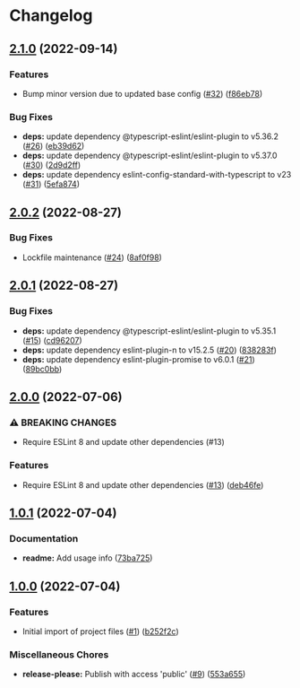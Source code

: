 # Changelog

## [2.1.0](https://github.com/meyfa/eslint-config/compare/v2.0.2...v2.1.0) (2022-09-14)


### Features

* Bump minor version due to updated base config ([#32](https://github.com/meyfa/eslint-config/issues/32)) ([f86eb78](https://github.com/meyfa/eslint-config/commit/f86eb78bcce94a8c59489d5d858e75451e1f581b))


### Bug Fixes

* **deps:** update dependency @typescript-eslint/eslint-plugin to v5.36.2 ([#26](https://github.com/meyfa/eslint-config/issues/26)) ([eb39d62](https://github.com/meyfa/eslint-config/commit/eb39d62b2db290b6ce21a7dda4f3575ad5ec5ee7))
* **deps:** update dependency @typescript-eslint/eslint-plugin to v5.37.0 ([#30](https://github.com/meyfa/eslint-config/issues/30)) ([2d9d2ff](https://github.com/meyfa/eslint-config/commit/2d9d2ff87c734f0201c108d60c10e318f4478b67))
* **deps:** update dependency eslint-config-standard-with-typescript to v23 ([#31](https://github.com/meyfa/eslint-config/issues/31)) ([5efa874](https://github.com/meyfa/eslint-config/commit/5efa8748f68aaa6c8cc7dbae7237f823899e3316))

## [2.0.2](https://github.com/meyfa/eslint-config/compare/v2.0.1...v2.0.2) (2022-08-27)


### Bug Fixes

* Lockfile maintenance ([#24](https://github.com/meyfa/eslint-config/issues/24)) ([8af0f98](https://github.com/meyfa/eslint-config/commit/8af0f980ec30c9eb044d6783e04e8fd3422812e7))

## [2.0.1](https://github.com/meyfa/eslint-config/compare/v2.0.0...v2.0.1) (2022-08-27)


### Bug Fixes

* **deps:** update dependency @typescript-eslint/eslint-plugin to v5.35.1 ([#15](https://github.com/meyfa/eslint-config/issues/15)) ([cd96207](https://github.com/meyfa/eslint-config/commit/cd9620788abd5d1aca14ef76ab0afa238eff6089))
* **deps:** update dependency eslint-plugin-n to v15.2.5 ([#20](https://github.com/meyfa/eslint-config/issues/20)) ([838283f](https://github.com/meyfa/eslint-config/commit/838283f3350311cf4fdcd250eaa4cea22c642cae))
* **deps:** update dependency eslint-plugin-promise to v6.0.1 ([#21](https://github.com/meyfa/eslint-config/issues/21)) ([89bc0bb](https://github.com/meyfa/eslint-config/commit/89bc0bba0585c2be231b0c9af3a725df30881c97))

## [2.0.0](https://github.com/meyfa/eslint-config/compare/v1.0.1...v2.0.0) (2022-07-06)


### ⚠ BREAKING CHANGES

* Require ESLint 8 and update other dependencies (#13)

### Features

* Require ESLint 8 and update other dependencies ([#13](https://github.com/meyfa/eslint-config/issues/13)) ([deb46fe](https://github.com/meyfa/eslint-config/commit/deb46fe47c2917cc64b38aff1fdb9d6eefaf7d9c))

## [1.0.1](https://github.com/meyfa/eslint-config/compare/v1.0.0...v1.0.1) (2022-07-04)


### Documentation

* **readme:** Add usage info ([73ba725](https://github.com/meyfa/eslint-config/commit/73ba7257c118aab2c5af07a8836efe9e2f0972d8))

## [1.0.0](https://github.com/meyfa/eslint-config/compare/v1.0.0...v1.0.0) (2022-07-04)


### Features

* Initial import of project files ([#1](https://github.com/meyfa/eslint-config/issues/1)) ([b252f2c](https://github.com/meyfa/eslint-config/commit/b252f2c45b929ed5f113c9586de0542e5ac462ee))


### Miscellaneous Chores

* **release-please:** Publish with access 'public' ([#9](https://github.com/meyfa/eslint-config/issues/9)) ([553a655](https://github.com/meyfa/eslint-config/commit/553a655123622f31612a08d71ad8c0ccefd543f9))
